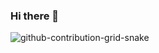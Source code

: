 ### Hi there 👋
![github-contribution-grid-snake](https://user-images.githubusercontent.com/75659806/233005876-4dcf4799-f47c-44b2-a651-8212bc7f7c00.svg)
